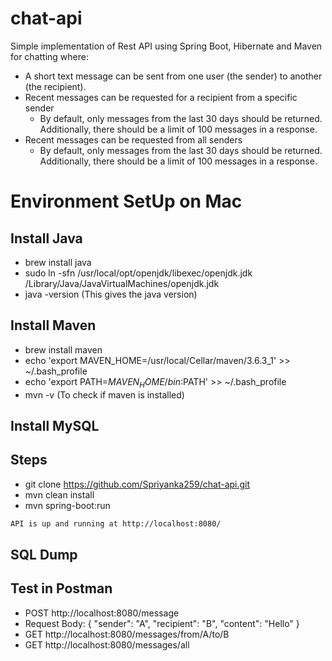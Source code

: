 # chat-api
Simple implementation of Rest API using Spring Boot, Hibernate and Maven for chatting where:
* A short text message can be sent from one user (the sender) to another (the recipient).
* Recent messages can be requested for a recipient from a specific sender
    * By default, only messages from the last 30 days should be returned. Additionally, there should be a limit of 100 messages in a response.
* Recent messages can be requested from all senders 
    * By default, only messages from the last 30 days should be returned. Additionally, there should be a limit of 100 messages in a response.

# Environment SetUp on Mac
## Install Java
* brew install java
* sudo ln -sfn /usr/local/opt/openjdk/libexec/openjdk.jdk /Library/Java/JavaVirtualMachines/openjdk.jdk
* java -version (This gives the java version)

## Install Maven
* brew install maven
* echo 'export MAVEN_HOME=/usr/local/Cellar/maven/3.6.3_1' >> ~/.bash_profile
* echo 'export PATH=$MAVEN_HOME/bin:$PATH' >> ~/.bash_profile
* mvn -v (To check if maven is installed)

## Install MySQL

## Steps
* git clone https://github.com/Spriyanka259/chat-api.git
* mvn clean install
* mvn spring-boot:run

```bash
API is up and running at http://localhost:8080/
```
## SQL Dump

## Test in Postman
* POST http://localhost:8080/message 
* Request Body: {
    "sender": "A",
    "recipient": "B",
    "content": "Hello"
}
* GET http://localhost:8080/messages/from/A/to/B
* GET http://localhost:8080/messages/all
